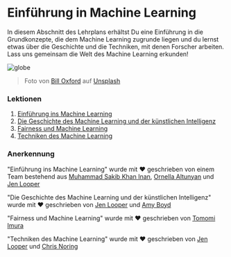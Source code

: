 # Einführung in Machine Learning

In diesem Abschnitt des Lehrplans erhältst Du eine Einführung in die Grundkonzepte, die dem Machine Learning zugrunde liegen und du lernst etwas über die Geschichte und die Techniken, mit denen Forscher arbeiten. Lass uns gemeinsam die Welt des Machine Learning erkunden!

![globe](images/globe.jpg)
> Foto von <a href="https://unsplash.com/@bill_oxford?utm_source=unsplash&utm_medium=referral&utm_content=creditCopyText">Bill Oxford</a> auf <a href="https://unsplash.com/s/photos/globe?utm_source=unsplash&utm_medium=referral&utm_content=creditCopyText">Unsplash</a>
  
### Lektionen

1. [Einführung ins Machine Learning](1-intro-to-ML/translations/README.de.md)
1. [Die Geschichte des Machine Learning und der künstlichen Intelligenz](2-history-of-ML/translations/README.de.md)
2. [Fairness und Machine Learning](3-fairness/translations/README.de.md)
3. [Techniken des Machine Learning](4-techniques-of-ML/translations/README.de.md)
### Anerkennung

"Einführung ins Machine Learning" wurde mit ♥️ geschrieben von einem Team bestehend aus [Muhammad Sakib Khan Inan](https://twitter.com/Sakibinan), [Ornella Altunyan](https://twitter.com/ornelladotcom) und [Jen Looper](https://twitter.com/jenlooper)

"Die Geschichte des Machine Learning und der künstlichen Intelligenz" wurde mit ♥️ geschrieben von [Jen Looper](https://twitter.com/jenlooper) und [Amy Boyd](https://twitter.com/AmyKateNicho)

"Fairness und Machine Learning" wurde mit ♥️ geschrieben von [Tomomi Imura](https://twitter.com/girliemac) 

"Techniken des Machine Learning" wurde mit ♥️ geschrieben von [Jen Looper](https://twitter.com/jenlooper) und [Chris Noring](https://twitter.com/softchris) 